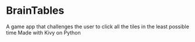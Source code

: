 # BrainTables
A game app that challenges the user to click all the tiles in the least possible time
Made with Kivy on Python
